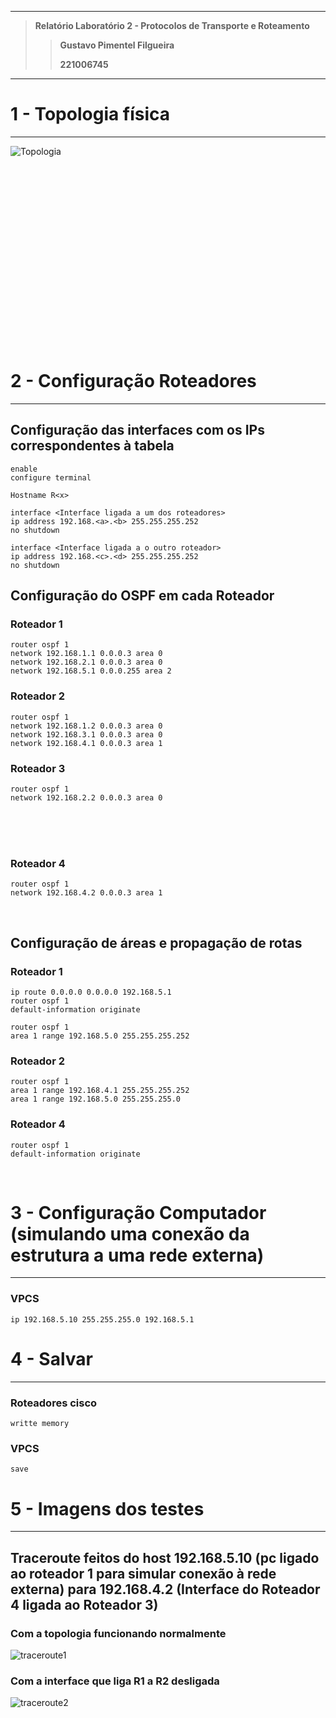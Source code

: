 
---

> **Relatório Laboratório 2 - Protocolos de Transporte e Roteamento**
>
>> **Gustavo Pimentel Filgueira**
>>
>> **221006745**

---

# 1 - Topologia física

---

![Topologia](images/topologia2.jpeg "Topologia")

<br>
<br>
<br>
<br>
<br>
<br>
<br>
<br>
<br>
<br>
<br>
<br>
<br>
<br>
<br>
<br>
<br>

# 2 - Configuração Roteadores

---

## Configuração das interfaces com os IPs correspondentes à tabela

```
enable
configure terminal

Hostname R<x>

interface <Interface ligada a um dos roteadores>
ip address 192.168.<a>.<b> 255.255.255.252
no shutdown

interface <Interface ligada a o outro roteador>
ip address 192.168.<c>.<d> 255.255.255.252
no shutdown

```

## Configuração do OSPF em cada Roteador

### Roteador 1

```
router ospf 1 
network 192.168.1.1 0.0.0.3 area 0
network 192.168.2.1 0.0.0.3 area 0
network 192.168.5.1 0.0.0.255 area 2
```

### Roteador 2

```
router ospf 1 
network 192.168.1.2 0.0.0.3 area 0
network 192.168.3.1 0.0.0.3 area 0
network 192.168.4.1 0.0.0.3 area 1
```

### Roteador 3

```
router ospf 1 
network 192.168.2.2 0.0.0.3 area 0
```

<br>
<br>
<br>

### Roteador 4

```
router ospf 1 
network 192.168.4.2 0.0.0.3 area 1
```

<br>

## Configuração de áreas e propagação de rotas

### Roteador 1

```
ip route 0.0.0.0 0.0.0.0 192.168.5.1
router ospf 1
default-information originate

router ospf 1
area 1 range 192.168.5.0 255.255.255.252
```

### Roteador 2

```
router ospf 1
area 1 range 192.168.4.1 255.255.255.252
area 1 range 192.168.5.0 255.255.255.0
```

### Roteador 4

```
router ospf 1
default-information originate
```

<br>

# 3 - Configuração Computador (simulando uma conexão da estrutura a uma rede externa)

---

### VPCS

```
ip 192.168.5.10 255.255.255.0 192.168.5.1
```

# 4 - Salvar

---

### Roteadores cisco

```
writte memory
```

### VPCS

```
save
```

# 5 - Imagens dos testes

---

## Traceroute feitos do host 192.168.5.10 (pc ligado ao roteador 1 para simular conexão à rede externa) para 192.168.4.2 (Interface do Roteador 4 ligada ao Roteador 3)

### Com a topologia funcionando normalmente

![traceroute1](images/traceroute1-lab2.jpeg )

### Com a interface que liga R1 a R2 desligada

![traceroute2](images/traceroute2-lab2.jpeg )
